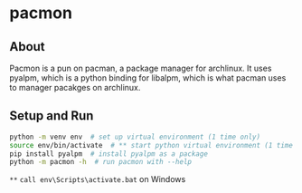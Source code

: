 pacmon
======

## About

Pacmon is a pun on pacman, a package manager for archlinux. It uses pyalpm, which is a python binding for libalpm, which is what pacman uses to manager pacakges on archlinux.

## Setup and Run

```sh
python -m venv env  # set up virtual environment (1 time only)
source env/bin/activate  # ** start python virtual environment (1 time per shell only)
pip install pyalpm  # install pyalpm as a package
python -m pacmon -h  # run pacmon with --help
```

`**` `call env\Scripts\activate.bat` on Windows
